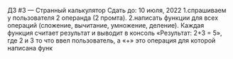 ДЗ #3 — Странный калькулятор
Сдать до: 10 июля, 2022
1.спрашиваем у пользователя 2 операнда (2 промта).
2.написать функции для всех операций (сложение, вычитание,   умножение, деление). Каждая функция считает результат и выводит в консоль «Результат: 2+3 = 5», где 2 и 3 то что ввел пользователь, а «+» это операция для которой написана функ
